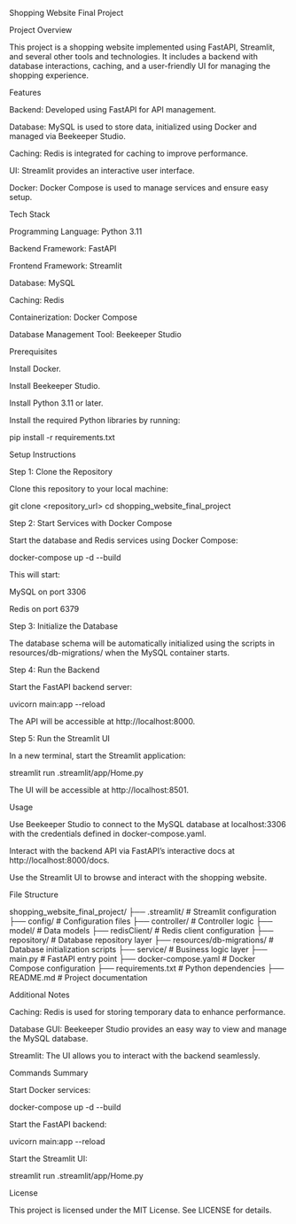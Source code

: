 Shopping Website Final Project

Project Overview

This project is a shopping website implemented using FastAPI, Streamlit, and several other tools and technologies. It includes a backend with database interactions, caching, and a user-friendly UI for managing the shopping experience.

Features

Backend: Developed using FastAPI for API management.

Database: MySQL is used to store data, initialized using Docker and managed via Beekeeper Studio.

Caching: Redis is integrated for caching to improve performance.

UI: Streamlit provides an interactive user interface.

Docker: Docker Compose is used to manage services and ensure easy setup.

Tech Stack

Programming Language: Python 3.11

Backend Framework: FastAPI

Frontend Framework: Streamlit

Database: MySQL

Caching: Redis

Containerization: Docker Compose

Database Management Tool: Beekeeper Studio

Prerequisites

Install Docker.

Install Beekeeper Studio.

Install Python 3.11 or later.

Install the required Python libraries by running:

pip install -r requirements.txt

Setup Instructions

Step 1: Clone the Repository

Clone this repository to your local machine:

git clone <repository_url>
cd shopping_website_final_project

Step 2: Start Services with Docker Compose

Start the database and Redis services using Docker Compose:

docker-compose up -d --build

This will start:

MySQL on port 3306

Redis on port 6379

Step 3: Initialize the Database

The database schema will be automatically initialized using the scripts in resources/db-migrations/ when the MySQL container starts.

Step 4: Run the Backend

Start the FastAPI backend server:

uvicorn main:app --reload

The API will be accessible at http://localhost:8000.

Step 5: Run the Streamlit UI

In a new terminal, start the Streamlit application:

streamlit run .streamlit/app/Home.py

The UI will be accessible at http://localhost:8501.

Usage

Use Beekeeper Studio to connect to the MySQL database at localhost:3306 with the credentials defined in docker-compose.yaml.

Interact with the backend API via FastAPI’s interactive docs at http://localhost:8000/docs.

Use the Streamlit UI to browse and interact with the shopping website.

File Structure

shopping_website_final_project/
├── .streamlit/                  # Streamlit configuration
├── config/                      # Configuration files
├── controller/                  # Controller logic
├── model/                       # Data models
├── redisClient/                 # Redis client configuration
├── repository/                  # Database repository layer
├── resources/db-migrations/     # Database initialization scripts
├── service/                     # Business logic layer
├── main.py                      # FastAPI entry point
├── docker-compose.yaml          # Docker Compose configuration
├── requirements.txt             # Python dependencies
├── README.md                    # Project documentation

Additional Notes

Caching: Redis is used for storing temporary data to enhance performance.

Database GUI: Beekeeper Studio provides an easy way to view and manage the MySQL database.

Streamlit: The UI allows you to interact with the backend seamlessly.

Commands Summary

Start Docker services:

docker-compose up -d --build

Start the FastAPI backend:

uvicorn main:app --reload

Start the Streamlit UI:

streamlit run .streamlit/app/Home.py

License

This project is licensed under the MIT License. See LICENSE for details.
